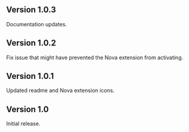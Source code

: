 ## Version 1.0.3

Documentation updates.

## Version 1.0.2

Fix issue that might have prevented the Nova extension from activating.

## Version 1.0.1

Updated readme and Nova extension icons.

## Version 1.0

Initial release.
